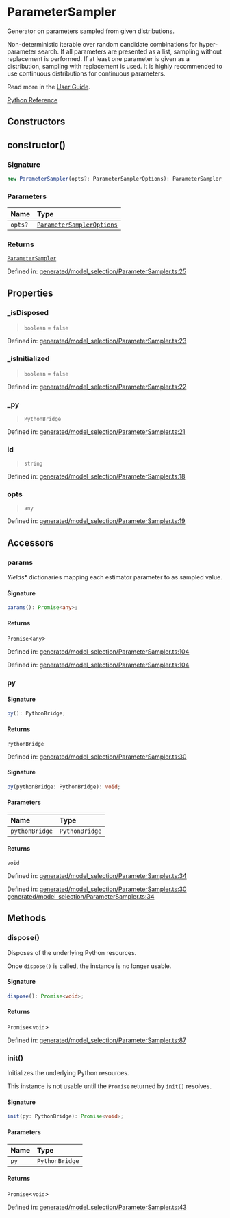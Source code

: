 # ParameterSampler

Generator on parameters sampled from given distributions.

Non-deterministic iterable over random candidate combinations for hyper- parameter search. If all parameters are presented as a list, sampling without replacement is performed. If at least one parameter is given as a distribution, sampling with replacement is used. It is highly recommended to use continuous distributions for continuous parameters.

Read more in the [User Guide](../grid_search.html#grid-search).

[Python Reference](https://scikit-learn.org/stable/modules/generated/sklearn.model_selection.ParameterSampler.html)

## Constructors

## constructor()

### Signature

```ts
new ParameterSampler(opts?: ParameterSamplerOptions): ParameterSampler;
```

### Parameters

| Name | Type |
| :------ | :------ |
| `opts?` | [`ParameterSamplerOptions`](../interfaces/ParameterSamplerOptions.md) |

### Returns

[`ParameterSampler`](ParameterSampler.md)

Defined in:  [generated/model\_selection/ParameterSampler.ts:25](https://github.com/transitive-bullshit/scikit-learn-ts/blob/92ab806/packages/sklearn/src/generated/model_selection/ParameterSampler.ts#L25)

## Properties

### \_isDisposed

> `boolean`  = `false`

Defined in:  [generated/model\_selection/ParameterSampler.ts:23](https://github.com/transitive-bullshit/scikit-learn-ts/blob/92ab806/packages/sklearn/src/generated/model_selection/ParameterSampler.ts#L23)

### \_isInitialized

> `boolean`  = `false`

Defined in:  [generated/model\_selection/ParameterSampler.ts:22](https://github.com/transitive-bullshit/scikit-learn-ts/blob/92ab806/packages/sklearn/src/generated/model_selection/ParameterSampler.ts#L22)

### \_py

> `PythonBridge`

Defined in:  [generated/model\_selection/ParameterSampler.ts:21](https://github.com/transitive-bullshit/scikit-learn-ts/blob/92ab806/packages/sklearn/src/generated/model_selection/ParameterSampler.ts#L21)

### id

> `string`

Defined in:  [generated/model\_selection/ParameterSampler.ts:18](https://github.com/transitive-bullshit/scikit-learn-ts/blob/92ab806/packages/sklearn/src/generated/model_selection/ParameterSampler.ts#L18)

### opts

> `any`

Defined in:  [generated/model\_selection/ParameterSampler.ts:19](https://github.com/transitive-bullshit/scikit-learn-ts/blob/92ab806/packages/sklearn/src/generated/model_selection/ParameterSampler.ts#L19)

## Accessors

### params

*Yields** dictionaries mapping each estimator parameter to as sampled value.

#### Signature

```ts
params(): Promise<any>;
```

#### Returns

`Promise`\<`any`\>

Defined in:  [generated/model\_selection/ParameterSampler.ts:104](https://github.com/transitive-bullshit/scikit-learn-ts/blob/92ab806/packages/sklearn/src/generated/model_selection/ParameterSampler.ts#L104)

Defined in:  [generated/model\_selection/ParameterSampler.ts:104](https://github.com/transitive-bullshit/scikit-learn-ts/blob/92ab806/packages/sklearn/src/generated/model_selection/ParameterSampler.ts#L104)

### py

#### Signature

```ts
py(): PythonBridge;
```

#### Returns

`PythonBridge`

Defined in:  [generated/model\_selection/ParameterSampler.ts:30](https://github.com/transitive-bullshit/scikit-learn-ts/blob/92ab806/packages/sklearn/src/generated/model_selection/ParameterSampler.ts#L30)

#### Signature

```ts
py(pythonBridge: PythonBridge): void;
```

#### Parameters

| Name | Type |
| :------ | :------ |
| `pythonBridge` | `PythonBridge` |

#### Returns

`void`

Defined in:  [generated/model\_selection/ParameterSampler.ts:34](https://github.com/transitive-bullshit/scikit-learn-ts/blob/92ab806/packages/sklearn/src/generated/model_selection/ParameterSampler.ts#L34)

Defined in:  [generated/model\_selection/ParameterSampler.ts:30](https://github.com/transitive-bullshit/scikit-learn-ts/blob/92ab806/packages/sklearn/src/generated/model_selection/ParameterSampler.ts#L30) [generated/model\_selection/ParameterSampler.ts:34](https://github.com/transitive-bullshit/scikit-learn-ts/blob/92ab806/packages/sklearn/src/generated/model_selection/ParameterSampler.ts#L34)

## Methods

### dispose()

Disposes of the underlying Python resources.

Once `dispose()` is called, the instance is no longer usable.

#### Signature

```ts
dispose(): Promise<void>;
```

#### Returns

`Promise`\<`void`\>

Defined in:  [generated/model\_selection/ParameterSampler.ts:87](https://github.com/transitive-bullshit/scikit-learn-ts/blob/92ab806/packages/sklearn/src/generated/model_selection/ParameterSampler.ts#L87)

### init()

Initializes the underlying Python resources.

This instance is not usable until the `Promise` returned by `init()` resolves.

#### Signature

```ts
init(py: PythonBridge): Promise<void>;
```

#### Parameters

| Name | Type |
| :------ | :------ |
| `py` | `PythonBridge` |

#### Returns

`Promise`\<`void`\>

Defined in:  [generated/model\_selection/ParameterSampler.ts:43](https://github.com/transitive-bullshit/scikit-learn-ts/blob/92ab806/packages/sklearn/src/generated/model_selection/ParameterSampler.ts#L43)
